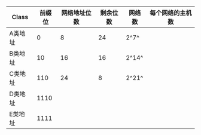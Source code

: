 | Class   | 前缀位 | 网络地址位数 | 剩余位数 | 网络数 | 每个网络的主机数 |
| ------- | ------ | ------------ | -------- | ------ | ---------------- |
| A类地址 | 0      | 8            | 24       | 2^7^   |                  |
| B类地址 | 10     | 16           | 16       | 2^14^  |                  |
| C类地址 | 110    | 24           | 8        | 2^21^  |                  |
| D类地址 | 1110   |              |          |        |                  |
| E类地址 | 1111   |              |          |        |                  |
